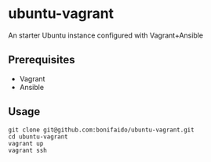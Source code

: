 ubuntu-vagrant
==============

An starter Ubuntu instance configured with Vagrant+Ansible

## Prerequisites
- Vagrant
- Ansible

## Usage
```shell
git clone git@github.com:bonifaido/ubuntu-vagrant.git
cd ubuntu-vagrant
vagrant up
vagrant ssh
```

